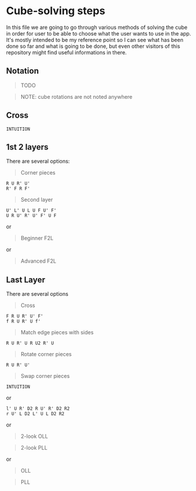 # Cube-solving steps

In this file we are going to go through various methods of solving the cube in order for user to be able to choose what the user wants to use in the app. It's mostly intended to be my reference point so I can see what has been done so far and what is going to be done, but even other visitors of this repository might find useful informations in there.

## Notation

> TODO

> NOTE: cube rotations are not noted anywhere


## Cross

```
INTUITION
```

## 1st 2 layers

There are several options:

> Corner pieces

```
R U R' U'
R' F R F'
```

> Second layer

```
U' L' U L U F U' F'
U R U' R' U' F' U F
```

or

> Beginner F2L

or

> Advanced F2L

## Last Layer

There are several options

> Cross

```
F R U R' U' F'
f R U R' U f'
```

> Match edge pieces with sides

```
R U R' U R U2 R' U
```

> Rotate corner pieces

```
R U R' U'
```

> Swap corner pieces

```
INTUITION
```

or

```
l' U R' D2 R U' R' D2 R2
r U' L D2 L' U L D2 R2
```

or

> 2-look OLL

> 2-look PLL

or

> OLL

> PLL
